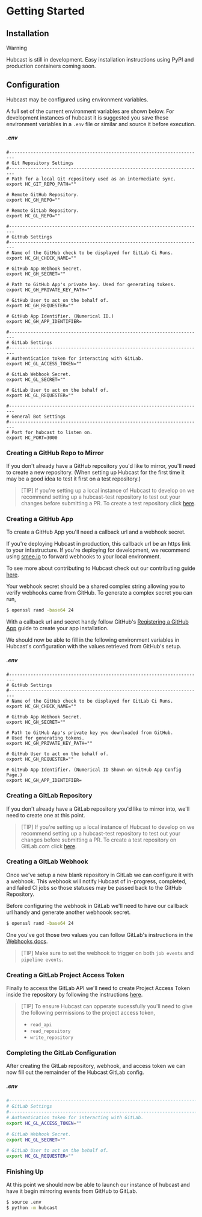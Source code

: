 # Getting Started
## Installation
> [!WARNING]
> Hubcast is still in development. Easy installation instructions using PyPI
> and production containers coming soon.

## Configuration
Hubcast may be configured using environment variables.

A full set of the current environment variables are shown below.
For development instances of hubcast it is suggested you save these environment
variables in a `.env` file or similar and source it before execution.

##### .env
```
#------------------------------------------------------------------------
# Git Repository Settings
#------------------------------------------------------------------------
# Path for a local Git repository used as an intermediate sync.
export HC_GIT_REPO_PATH=""

# Remote GitHub Repository.
export HC_GH_REPO=""

# Remote GitLab Repository.
export HC_GL_REPO=""

#------------------------------------------------------------------------
# GitHub Settings
#------------------------------------------------------------------------
# Name of the GitHub check to be displayed for GitLab Ci Runs.
export HC_GH_CHECK_NAME=""

# GitHub App Webhook Secret.
export HC_GH_SECRET=""

# Path to GitHub App's private key. Used for generating tokens.
export HC_GH_PRIVATE_KEY_PATH=""

# GitHub User to act on the behalf of.
export HC_GH_REQUESTER=""

# GitHub App Identifier. (Numerical ID.)
export HC_GH_APP_IDENTIFIER=

#------------------------------------------------------------------------
# GitLab Settings
#------------------------------------------------------------------------
# Authentication token for interacting with GitLab.
export HC_GL_ACCESS_TOKEN=""

# GitLab Webhook Secret.
export HC_GL_SECRET=""

# GitLab User to act on the behalf of.
export HC_GL_REQUESTER=""

#------------------------------------------------------------------------
# General Bot Settings
#------------------------------------------------------------------------
# Port for hubcast to listen on.
export HC_PORT=3000
```
### Creating a GitHub Repo to Mirror
If you don't already have a GitHub repository you'd like to mirror, you'll
need to create a new repository. (When setting up Hubcast for the first time
it may be a good idea to test it first on a test repository.)

> [TIP]
> If you're setting up a local instance of Hubcast to develop on we recommend
> setting up a hubcast-test repository to test out your changes before
> submitting a PR. To create a test repository click
> [here](https://github.com/new?name=hubcast-test).


### Creating a GitHub App
To create a GitHub App you'll need a callback url and a webhook secret.

If you're deploying Hubcast in production, this callback url be an https link
to your infastructure. If you're deploying for development, we recommend
using [smee.io](https://smee.io) to forward webhooks to your local environment.

To see more about contributing to Hubcast check out our contributing
guide [here](contributing.md).

Your webhook secret should be a shared complex string allowing you to verify
webhooks came from GitHub. To generate a complex secret you can run,

```bash
$ openssl rand -base64 24
```

With a callback url and secret handy follow GitHub's
[Registering a GitHub App](https://docs.github.com/en/apps/creating-github-apps/registering-a-github-app/registering-a-github-app#registering-a-github-app)
guide to create your app installation.

We should now be able to fill in the following environment variables in
Hubcast's configuration with the values retrieved from GitHub's setup.

##### .env
```
#------------------------------------------------------------------------
# GitHub Settings
#------------------------------------------------------------------------
# Name of the GitHub check to be displayed for GitLab Ci Runs.
export HC_GH_CHECK_NAME=""

# GitHub App Webhook Secret.
export HC_GH_SECRET=""

# Path to GitHub App's private key you downloaded from GitHub.
# Used for generating tokens.
export HC_GH_PRIVATE_KEY_PATH=""

# GitHub User to act on the behalf of.
export HC_GH_REQUESTER=""

# GitHub App Identifier. (Numerical ID Shown on GitHub App Config Page.)
export HC_GH_APP_IDENTIFIER=
```

### Creating a GitLab Repository
If you don't already have a GitLab repository you'd like to mirror into,
we'll need to create one at this point.

> [TIP]
> If you're setting up a local instance of Hubcast to develop on we recommend
> setting up a hubcast-test repository to test out your changes before
> submitting a PR. To create a test repository on GitLab.com click
> [here](https://gitlab.com/projects/new).

### Creating a GitLab Webhook
Once we've setup a new blank repository in GitLab we can configure it with a
webhook. This webhook will notify Hubcast of in-progress, completed, and failed
CI jobs so those statuses may be passed back to the GitHub Repository.

Before configuring the webhook in GitLab we'll need to have our callback url handy
and generate another webhoook secret.

```bash
$ openssl rand -base64 24
```

One you've got those two values you can follow GitLab's instructions in the
[Webhooks docs](https://docs.gitlab.com/ee/user/project/integrations/webhooks.html#configure-a-webhook-in-gitlab).

> [TIP]
> Make sure to set the webhook to trigger on both `job events` and `pipeline events`.

### Creating a GitLab Project Access Token
Finally to access the GitLab API we'll need to create Project Access Token
inside the repository by following the instructions
[here](https://docs.gitlab.com/ee/user/project/settings/project_access_tokens.html#create-a-project-access-token).

> [TIP]
> To ensure Hubcast can opperate sucessfully you'll need to give the following permissions
> to the project access token,
> - `read_api`
> - `read_repository`
> - `write_repository`

### Completing the GitLab Configuration
After creating the GitLab repository, webhook, and access token we can now fill out the
remainder of the Hubcast GitLab config.

##### .env
```bash
#------------------------------------------------------------------------
# GitLab Settings
#------------------------------------------------------------------------
# Authentication token for interacting with GitLab.
export HC_GL_ACCESS_TOKEN=""

# GitLab Webhook Secret.
export HC_GL_SECRET=""

# GitLab User to act on the behalf of.
export HC_GL_REQUESTER=""
```

### Finishing Up
At this point we should now be able to launch our instance of hubcast
and have it begin mirroring events from GitHub to GitLab.

```bash
$ source .env
$ python -m hubcast
```
